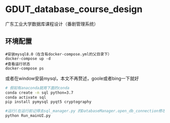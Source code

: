 # GDUT_database_course_design
广东工业大学数据库课程设计（番剧管理系统）

## 环境配置
```docker
#安装mysql8.0（在含有docker-compose.yml的父目录下）
docker-compose up -d
#查看运行状态
docker-compose ps
```
或者在window安装mysql，本文不再赘述，goole或者bing一下就好

```bash
# 假如有anaconda就用下面的conda
conda create -n sql python=3.7
conda activate sql
pip install pymysql pyqt5 cryptography
```

```python
#运行(在运行前记得去sql_manager.py 的DatabaseManager.open_db_connection修改自己对应的数据库信息（密码端口等）)
python Run_mainUI.py
```

